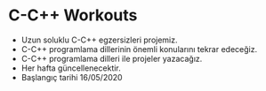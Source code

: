 # C-C++ Workouts

* Uzun soluklu C-C++ egzersizleri projemiz.
* C-C++ programlama dillerinin önemli konularını tekrar edeceğiz.
* C-C++ programlama dilleri ile projeler yazacağız.
* Her hafta güncellenecektir.
* Başlangıç tarihi 16/05/2020
